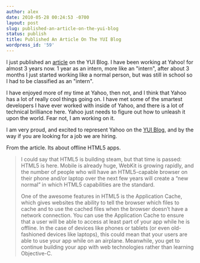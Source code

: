 ```yaml
---
author: alex
date: 2010-05-28 00:24:53 -0700
layout: post
slug: published-an-article-on-the-yui-blog
status: publish
title: Published An Article On The YUI Blog
wordpress_id: '59'
---
```


I just published an
[article](https://web.archive.org/web/20100601091906/http://www.yuiblog.com/blog/2010/05/27/yui3-intro-to-offline/)
on the YUI Blog. I have been working at
Yahoo! for almost 3 years now. 1 year as an intern, more like an
"intern", after about 3 months I just started working like a normal
person, but was still in school so I had to be classified as an
"intern".

I have enjoyed more of my time at Yahoo, then not, and I think that
Yahoo has a lot of really cool things going on. I have met some of the
smartest developers I have ever worked with inside of Yahoo, and there
is a lot of technical brilliance here. Yahoo just needs to figure out
how to unleash it upon the world. Fear not, I am working on it.

I am very proud, and excited to represent Yahoo on the [YUI
Blog](http://www.yuiblog.com), and by the way if you are looking for a
job we are hiring.

From the article. Its about offline HTML5 apps.

> I could say that HTML5 is building steam, but that time is passed:
> HTML5 is here. Mobile is already huge, WebKit is growing rapidly, and
> the number of people who will have an HTML5-capable browser on their
> phone and/or laptop over the next few years will create a “new normal”
> in which HTML5 capabilities are the standard.
>
> One of the awesome features in HTML5 is the Application Cache, which
> gives websites the ability to tell the browser which files to cache
> and to use the cached files when the browser doesn’t have a network
> connection. You can use the Application Cache to ensure that a user
> will be able to access at least part of your app while he is offline.
> In the case of devices like phones or tablets (or even old-fashioned
> devices like laptops), this could mean that your users are able to use
> your app while on an airplane. Meanwhile, you get to continue building
> your app with web technologies rather than learning Objective-C.
